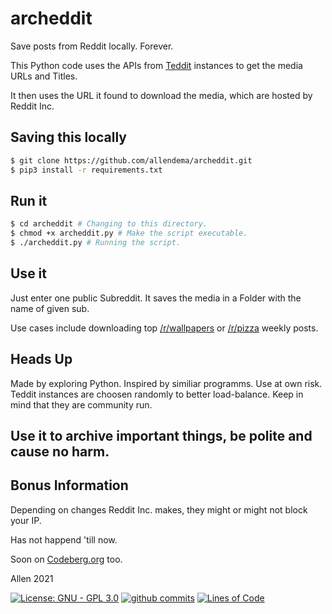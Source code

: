 # archeddit
Save posts from Reddit locally. Forever.

This Python code uses the APIs from [Teddit](https://codeberg.org/teddit/teddit/) instances to get the media URLs and Titles.

It then uses the URL it found to download the media, which are hosted by Reddit Inc. 

## Saving this locally
```bash
$ git clone https://github.com/allendema/archeddit.git
$ pip3 install -r requirements.txt
```

## Run it
```bash
$ cd archeddit # Changing to this directory.
$ chmod +x archeddit.py # Make the script executable.
$ ./archeddit.py # Running the script.
```
## Use it
Just enter one public Subreddit.
It saves the media in a Folder with the name of given sub.

Use cases include downloading top [/r/wallpapers](https:teddit.net/r/wallpapers/) or [/r/pizza](https:teddit.net/r/pizza) weekly posts.

## Heads Up
Made by exploring Python. Inspired by similiar programms. Use at own risk.
Teddit instances are choosen randomly to better load-balance.
Keep in mind that they are community run.

## Use it to archive important things, be polite and cause no harm.

## Bonus Information
Depending on changes Reddit Inc. makes, they might or might not block your IP.

Has not happend 'till now.

Soon on [Codeberg.org](https://codeberg.org/explore/) too.

Allen 2021


[![License: GNU - GPL 3.0](https://img.shields.io/github/license/allendema/archeddit)](https://github.com/allendema/archeddit/blob/main/LICENSE)
[![github commits](https://img.shields.io/github/last-commit/allendema/archeddit)](https://github.com/allendema/archeddit/commits/main)
[![Lines of Code](https://img.shields.io/tokei/lines/github/allendema/archeddit?style=flat-square)](https://github.com/allendema/archeddit/blob/main/SnapScrap.py)

